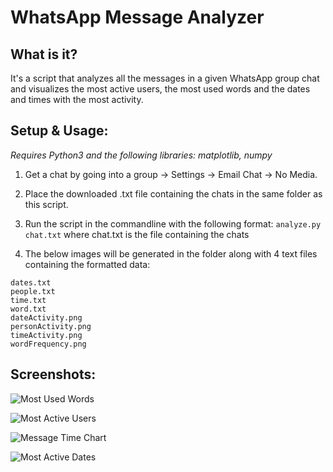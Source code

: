 # WhatsApp Message Analyzer

## What is it?

It's a script that analyzes all the messages in a given WhatsApp group chat and visualizes the most active users, the most used words and the dates and times with the most activity.

## Setup & Usage:

_Requires Python3 and the following libraries: matplotlib, numpy_

1. Get a chat by going into a group -> Settings -> Email Chat -> No Media.

2. Place the downloaded .txt file containing the chats in the same folder as this script.

3. Run the script in the commandline with the following format:
`analyze.py chat.txt` where chat.txt is the file containing the chats

4. The below images will be generated in the folder along with 4 text files containing the formatted data:

```
dates.txt
people.txt
time.txt
word.txt
dateActivity.png
personActivity.png
timeActivity.png
wordFrequency.png
```

## Screenshots:

![Most Used Words](https://i.imgur.com/cc2LlIo.png)

![Most Active Users](https://i.imgur.com/jfB7Og5.png)

![Message Time Chart](https://i.imgur.com/dl6zYEs.png)

![Most Active Dates](https://i.imgur.com/DsGjMRP.png)
